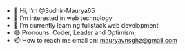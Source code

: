 - 👋 Hi, I’m @Sudhir-Maurya65
- 👀 I’m interested in web technology
- 🌱 I’m currently learning fullstack web development
- 😄 Pronouns: Coder, Leader and Optimism;
- 📫 How to reach me email on: mauryavnsghz@gmail.com

<!---
Sudhir-Maurya65/Sudhir-Maurya65 is a ✨ special ✨ repository because its `README.md` (this file) appears on your GitHub profile.
You can click the Preview link to take a look at your changes.
--->

